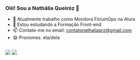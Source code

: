 ### Oiii! Sou a Nathália Queiróz :vulcan_salute:

- 🔭 Atualmente trabalho como Monitora FórumOps na Alura
- 🌱 Estou estudando a Formação Front-end
- 📫 Contate-me no email: contatonathaliaqrz@gmail.com
- 😄 Pronomes: ela/dela
###

 ##
<div> 
  <a href="https://instagram.com/anathqrz" target="_blank"><img src="https://img.shields.io/badge/-Instagram-%23E4405F?style=for-the-badge&logo=instagram&logoColor=white" target="_blank"></a>
  <a href="https://www.linkedin.com/in/nathaliaqrz/" target="_blank"><img src="https://img.shields.io/badge/-LinkedIn-%230077B5?style=for-the-badge&logo=linkedin&logoColor=white" target="_blank"></a> 
  
</div>


  
